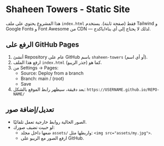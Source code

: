 # Shaheen Towers - Static Site
هذا المشروع يحتوي على ملف `index.html` فقط (صفحة ثابتة).
يستخدم Tailwind و Google Fonts و Font Awesome من CDN — لذلك لا يحتاج إلى أي بناء/باكدج.

## الرفع على GitHub Pages
1) أنشئ Repository عام على GitHub باسم `shaheen-towers` (أو أي اسم).
2) ارفع هذا الملف `index.html` كما هو (جذر الريبو).
3) من Settings → Pages:
   - Source: Deploy from a branch
   - Branch: main / (root)
   - Save
4) بعد دقيقة، سيظهر رابط الموقع بالشكل:
   `https://USERNAME.github.io/REPO-NAME/`

## تعديل/إضافة صور
- الصور الحالية روابط خارجية تعمل تلقائيًا.
- لو حبيت تضيف صورك:
  - ضعها داخل مجلد `assets/` واربطها مثل: `<img src="assets/my.jpg">`.
  - ارفع الصور مع الريبو على GitHub.
